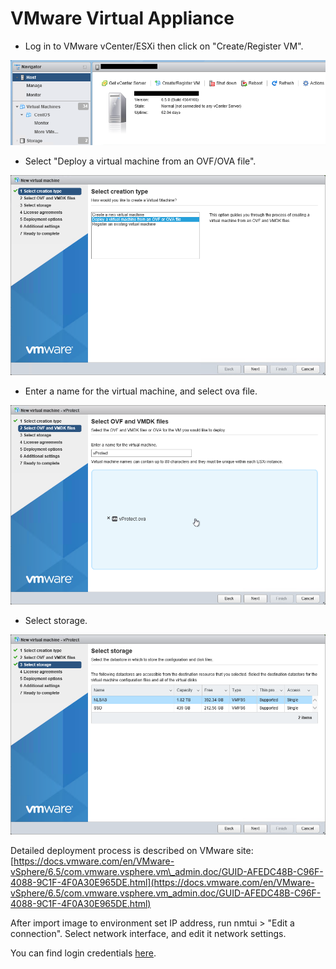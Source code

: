 # VMware Virtual Appliance

* Log in to VMware vCenter/ESXi then click on "Create/Register VM".

![](../../.gitbook/assets/virtual-appliance-vmware-esxi-01%20%282%29%20%282%29%20%282%29.png)

* Select "Deploy a virtual machine from an OVF/OVA file".

![](../../.gitbook/assets/virtual-appliance-vmware-esxi-02%20%282%29.png)

* Enter a name for the virtual machine, and select ova file.

![](../../.gitbook/assets/virtual-appliance-vmware-esxi-03%20%281%29%20%282%29%20%281%29.png)

* Select storage.

![](../../.gitbook/assets/virtual-appliance-vmware-esxi-04%20%281%29%20%281%29.png)

Detailed deployment process is described on VMware site: [https://docs.vmware.com/en/VMware-vSphere/6.5/com.vmware.vsphere.vm\_admin.doc/GUID-AFEDC48B-C96F-4088-9C1F-4F0A30E965DE.html](https://docs.vmware.com/en/VMware-vSphere/6.5/com.vmware.vsphere.vm_admin.doc/GUID-AFEDC48B-C96F-4088-9C1F-4F0A30E965DE.html)

After import image to environment set IP address, run nmtui &gt; "Edit a connection". Select network interface, and edit it network settings.

You can find login credentials [here](./).

